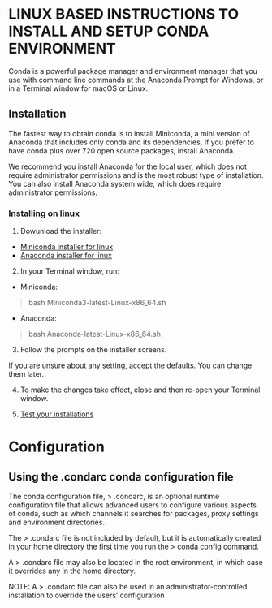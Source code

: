 # LINUX BASED INSTRUCTIONS TO INSTALL AND SETUP CONDA ENVIRONMENT

Conda is a powerful package manager and environment manager that you use with command line commands at the Anaconda Prompt for Windows, or in a Terminal window for macOS or Linux.

## Installation

The fastest way to obtain conda is to install Miniconda, a mini version of Anaconda that includes only conda and its dependencies. If you prefer to have conda plus over 720 open source packages, install Anaconda.

We recommend you install Anaconda for the local user, which does not require administrator permissions and is the most robust type of installation. You can also install Anaconda system wide, which does require administrator permissions.


### Installing on linux

1. Dowunload the installer:
- [Miniconda installer for linux](https://docs.conda.io/en/latest/miniconda.html)
- [Anaconda installer for linux](https://www.anaconda.com/products/individual)

2. In your Terminal window, run:
- Miniconda:
> bash Miniconda3-latest-Linux-x86_64.sh

- Anaconda:
> bash Anaconda-latest-Linux-x86_64.sh

3. Follow the prompts on the installer screens.

If you are unsure about any setting, accept the defaults. You can change them later.

4. To make the changes take effect, close and then re-open your Terminal window.

5. [Test your installations](https://docs.conda.io/projects/conda/en/4.6.1/user-guide/install/test-installation.html)

# Configuration

## Using the .condarc conda configuration file

The conda configuration file, > .condarc, is an optional runtime configuration file that allows advanced users to configure various aspects of conda, such as which channels it searches for packages, proxy settings and environment directories.

The > .condarc file is not included by default, but it is automatically created in your home directory the first time you run the > conda config command.

A > .condarc file may also be located in the root environment, in which case it overrides any in the home directory.

NOTE: A > .condarc file can also be used in an administrator-controlled installation to override the users’ configuration
